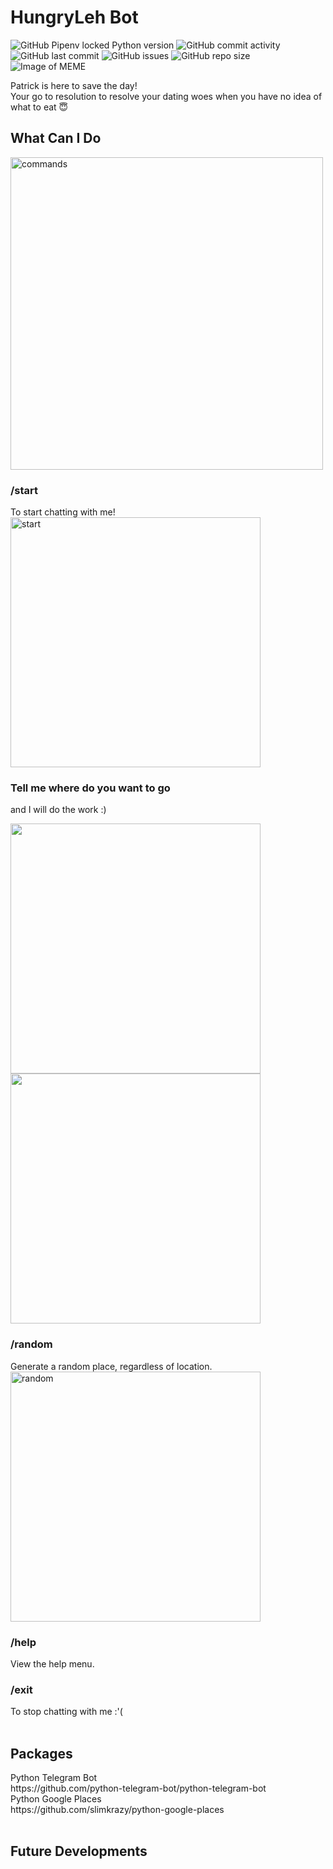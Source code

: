 
<h1>HungryLeh Bot</h1>

![GitHub Pipenv locked Python version](https://img.shields.io/github/pipenv/locked/python-version/aaronangxz/hungrylehbot?style=for-the-badge)
![GitHub commit activity](https://img.shields.io/github/commit-activity/m/aaronangxz/hungrylehbot?style=for-the-badge)
![GitHub last commit](https://img.shields.io/github/last-commit/aaronangxz/hungrylehbot?style=for-the-badge)
![GitHub issues](https://img.shields.io/github/issues/aaronangxz/hungrylehbot?style=for-the-badge)
![GitHub repo size](https://img.shields.io/github/repo-size/aaronangxz/hungrylehbot?style=for-the-badge)
<br>
![Image of MEME](https://i.imgur.com/bDrj8Pd.png)

Patrick is here to save the day! <br>Your go to resolution to resolve your dating woes when you have no idea of what to eat 😇

<h2>What Can I Do</h2>
<img src="commands.jpg" alt="commands" width="500"/>
<h3>/start</h3> To start chatting with me!
<br>
<img src="./imgs/start.png" alt="start" width="400"/>

<h3>Tell me where do you want to go</h3> and I will do the work :)
<br>
<p float="left">
  <img src="./imgs/location.png" width="400" />
  <img src="./imgs/result.png" width="400" /> 
</p>

<h3>/random</h3> Generate a random place, regardless of location.
<br>
<img src="./imgs/random.png" alt="random" width="400"/>
<h3>/help</h3> View the help menu.
<h3>/exit</h3> To stop chatting with me :'(<br>

<br>
<h2>Packages</h2>
Python Telegram Bot<br>
https://github.com/python-telegram-bot/python-telegram-bot<br>
Python Google Places<br>
https://github.com/slimkrazy/python-google-places<br>

<br>
<h2>Future Developments</h2><br>
